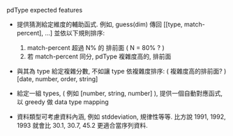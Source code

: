 pdType expected features

 * 提供猜測給定維度的輔助函式. 例如, guess(dim) 傳回 [[type, match-percent], ...] 並依以下規則排序:
   1. match-percent 超過 N% 的 排前面 ( N = 80% ? )
   2. 若 match-percent 同分, pdType 複雜度高的, 排前面

 * 與其為 type 給定複雜分數, 不如讓 type 依複雜度排序: ( 複雜度高的排前面? )
   [date, number, order, string]

 * 給定一組 types, ( 例如 [number, string, number] ), 提供一個自動對應函式, 以 greedy 做 data type mapping

 * 資料類型可考慮資料內涵, 例如 stddeviation, 規律性等等.
   比方說 1991, 1992, 1993 就會比 30.1, 30.7, 45.2 更適合當序列資料.
